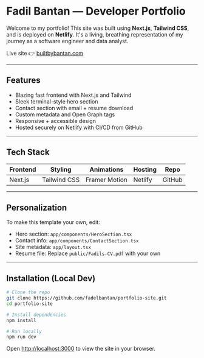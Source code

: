 # Fadil Bantan — Developer Portfolio 

Welcome to my portfolio! This site was built using **Next.js**, **Tailwind CSS**, and is deployed on **Netlify**. It's a living, breathing representation of my journey as a software engineer and data analyst.

Live site 👉 [builtbybantan.com](https://builtbybantan.com)

---

## Features

-  Blazing fast frontend with Next.js and Tailwind
-  Sleek terminal-style hero section
-  Contact section with email + resume download
-  Custom metadata and Open Graph tags
-  Responsive + accessible design
-  Hosted securely on Netlify with CI/CD from GitHub

---

## Tech Stack

| Frontend | Styling | Animations | Hosting | Repo |
|----------|---------|------------|---------|------|
| Next.js  | Tailwind CSS | Framer Motion | Netlify | GitHub |

---

## Personalization

To make this template your own, edit:

- Hero section: `app/components/HeroSection.tsx`
- Contact info: `app/components/ContactSection.tsx`
- Site metadata: `app/layout.tsx`
- Resume file: Replace `public/Fadils-CV.pdf` with your own

---

##  Installation (Local Dev)

```bash
# Clone the repo
git clone https://github.com/fadelbantan/portfolio-site.git
cd portfolio-site

# Install dependencies
npm install

# Run locally
npm run dev
```

Open [http://localhost:3000](http://localhost:3000) to view the site in your browser.

